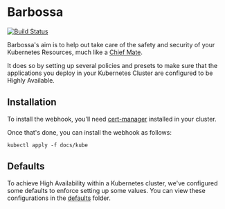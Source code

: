 # Barbossa

[![Build Status](https://travis-ci.org/jelmersnoeck/barbossa.svg?branch=master)](https://travis-ci.org/jelmersnoeck/barbossa)

Barbossa's aim is to help out take care of the safety and security of your
Kubernetes Resources, much like a [Chief Mate](https://en.wikipedia.org/wiki/Chief_mate).

It does so by setting up several policies and presets to make sure that the
applications you deploy in your Kubernetes Cluster are configured to be Highly
Available.

## Installation

To install the webhook, you'll need [cert-manager](https://github.com/jetstack/cert-manager) installed in your cluster.

Once that's done, you can install the webhook as follows:

```
kubectl apply -f docs/kube
```

## Defaults

To achieve High Availability within a Kubernetes cluster, we've configured some
defaults to enforce setting up some values. You can view these configurations in
the [defaults](./docs/kube/defaults) folder.
